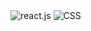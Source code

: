 <div>
    <img src="https://img.shields.io/badge/-React_JS-black?style=for-the-badge&logoColor=white&logo=react&color=61DAFB" alt="react.js" />
    <img src="https://img.shields.io/badge/-CSS-black?style=for-the-badge&logoColor=white&logo=react&color=61DAFB" alt="CSS" />
</div>
